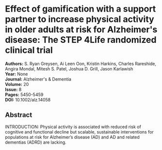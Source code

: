 # Effect of gamification with a support partner to increase physical activity in older adults at risk for Alzheimer's disease: The STEP 4Life randomized clinical trial

**Authors:** S. Ryan Greysen, Ai Leen Oon, Kristin Harkins, Charles Rareshide, Angira Mondal, Mitesh S. Patel, Joshua D. Grill, Jason Karlawish  
**Year:** None  
**Journal:** Alzheimer's & Dementia  
**Volume:** 20  
**Issue:** 8  
**Pages:** 5450-5459  
**DOI:** 10.1002/alz.14058  

## Abstract
INTRODUCTION: Physical activity is associated with reduced risk of cognitive and functional decline but scalable, sustainable interventions for populations at risk for Alzheimer’s disease (AD) and AD and related dementias (ADRD) are lacking.


